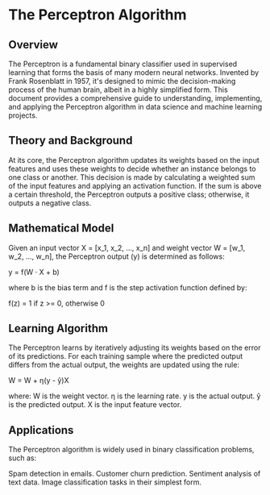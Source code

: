 # The Perceptron Algorithm

## Overview

The Perceptron is a fundamental binary classifier used in supervised learning that forms the basis of many modern neural networks. Invented by Frank Rosenblatt in 1957, it's designed to mimic the decision-making process of the human brain, albeit in a highly simplified form. This document provides a comprehensive guide to understanding, implementing, and applying the Perceptron algorithm in data science and machine learning projects.

## Theory and Background

At its core, the Perceptron algorithm updates its weights based on the input features and uses these weights to decide whether an instance belongs to one class or another. This decision is made by calculating a weighted sum of the input features and applying an activation function. If the sum is above a certain threshold, the Perceptron outputs a positive class; otherwise, it outputs a negative class.

## Mathematical Model

Given an input vector X = [x_1, x_2, ..., x_n] and weight vector W = [w_1, w_2, ..., w_n], the Perceptron output (y) is determined as follows:

y = f(W · X + b)

where b is the bias term and f is the step activation function defined by:

f(z) = 1 if z >= 0, otherwise 0

## Learning Algorithm

The Perceptron learns by iteratively adjusting its weights based on the error of its predictions. For each training sample where the predicted output differs from the actual output, the weights are updated using the rule:

W = W + η(y - ŷ)X

where:
W is the weight vector.
η is the learning rate.
y is the actual output.
ŷ is the predicted output.
X is the input feature vector.

## Applications

The Perceptron algorithm is widely used in binary classification problems, such as:

Spam detection in emails.
Customer churn prediction.
Sentiment analysis of text data.
Image classification tasks in their simplest form.
